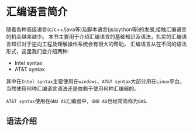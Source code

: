 # 汇编语言简介

随着各种高级语言(c/c++/java等)及脚本语言(js/python等)的发展,接触汇编语言的机会越来越少。
本节主要用于介绍汇编语言的基础知识及语法，扎实的汇编语言知识对于逆向工程及理解操作系统会有很大的帮助。
汇编语言从在不同的语法形式，这里我们会介绍两种:

* Intel syntax
* AT&T syntax

其中在`Intel syntax`主要使用在`windows`，`AT&T syntax`大部分用在`Linux`平台。
当然使用何种汇编语言语法还是依赖于使用何种汇编器的。

`AT&T syntax`使用在`GNU AS`汇编器中，`GNU AS`也经常简称为`GAS`.

## 语法介绍
